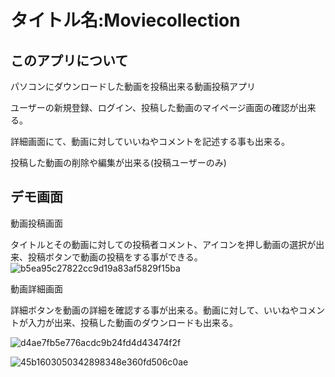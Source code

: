 タイトル名:Moviecollection
====
## このアプリについて
パソコンにダウンロードした動画を投稿出来る動画投稿アプリ

ユーザーの新規登録、ログイン、投稿した動画のマイページ画面の確認が出来る。

詳細画面にて、動画に対していいねやコメントを記述する事も出来る。

投稿した動画の削除や編集が出来る(投稿ユーザーのみ)

## デモ画面
動画投稿画面

タイトルとその動画に対しての投稿者コメント、アイコンを押し動画の選択が出来、投稿ボタンで動画の投稿をする事ができる。
![b5ea95c27822cc9d19a83af5829f15ba](https://user-images.githubusercontent.com/52347821/64719579-7bca8980-d503-11e9-999d-3560ff5d4afe.gif)

動画詳細画面

詳細ボタンを動画の詳細を確認する事が出来る。動画に対して、いいねやコメントが入力が出来、投稿した動画のダウンロードも出来る。

![d4ae7fb5e776acdc9b24fd4d43474f2f](https://user-images.githubusercontent.com/52347821/64720019-7588dd00-d504-11e9-8d1d-10c22a690825.gif)

![45b1603050342898348e360fd506c0ae](https://user-images.githubusercontent.com/52347821/64720075-8cc7ca80-d504-11e9-803a-4c8b5ffad6a8.gif)
